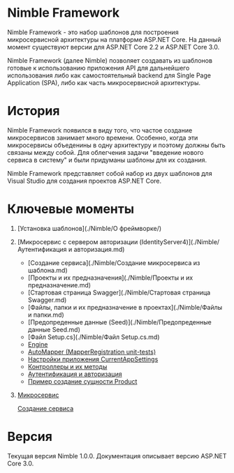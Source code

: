 # Nimble Framework

Nimble Framework - это набор шаблонов для построения микросервисной архитектуры на платформе ASP.NET Core. На данный момент существуют версии для ASP.NET Core 2.2 и ASP.NET Core 3.0.

Nimble Framework (далее Nimble) позволяет создавать из шаблонов готовые к использованию приложения API для дальнейшего использования либо как самостоятельный backend для Single Page Application (SPA), либо как часть микросервисной архитектуры.

# История

Nimble Framework появился в виду того, что частое создание микросервисов занимает много времени. Особенно, когда эти микросервисы объеденины в одну архитектуру и поэтому должны быть связаны между собой. Для облегчения задачи "введение нового сервиса в систему" и были придуманы шаблоны для их создания.

Nimble Framework представляет собой набор из двух шаблонов для Visual Studio для создания проектов ASP.NET Core.

# Ключевые моменты

1. [Установка шаблонов](./Nimble/О фреймворке/)

2. [Микросервис с сервером авторизации (IdentityServer4)](./Nimble/Аутентификация и авторизация.md)

   - [Создание сервиса](./Nimble/Создание микросервиса из шаблона.md)
   - [Проекты и их предназначения](./Nimble/Проекты и их предназначение.md)
   - [Стартовая страница Swagger](./Nimble/Стартовая страница Swagger.md)
   - [Файлы, папки и их предназначение в проектах](./Nimble/Файлы и папки.md)
   - [Предопреденные данные (Seed)](./Nimble/Предопреденные данные Seed.md)
   - [Файл Setup.cs](./Nimble/Файл Setup.cs.md)
   - [Engine](./Nimble/Engine.md)
   - [AutoMapper (MapperRegistration unit-tests)](./Nimble/Automapper.md)
   - [Настройки приложения CurrentAppSettings](https://github.com/Calabonga/Microservice-Template/wiki/%D0%9D%D0%B0%D1%81%D1%82%D1%80%D0%BE%D0%B9%D0%BA%D0%B8-%D0%BF%D1%80%D0%B8%D0%BB%D0%BE%D0%B6%D0%B5%D0%BD%D0%B8%D1%8F-CurrentAppSettings)
   - [Контроллеры и их методы](https://github.com/Calabonga/Microservice-Template/wiki/%D0%9A%D0%BE%D0%BD%D1%82%D1%80%D0%BE%D0%BB%D0%BB%D0%B5%D1%80%D1%8B-%D0%B8-%D0%B8%D1%85-%D0%BC%D0%B5%D1%82%D0%BE%D0%B4%D1%8B)
   - [Аутентификация и авторизация](https://github.com/Calabonga/Microservice-Template/wiki/%D0%90%D1%83%D1%82%D0%B5%D0%BD%D1%82%D0%B8%D1%84%D0%B8%D0%BA%D0%B0%D1%86%D0%B8%D1%8F-%D0%B8-%D0%B0%D0%B2%D1%82%D0%BE%D1%80%D0%B8%D0%B7%D0%B0%D1%86%D0%B8%D1%8F)
   - [Пример создание сущности Product](https://github.com/Calabonga/Microservice-Template/wiki/%D0%9F%D1%80%D0%B8%D0%BC%D0%B5%D1%80-%D1%81%D0%BE%D0%B7%D0%B4%D0%B0%D0%BD%D0%B8%D0%B5-%D1%81%D1%83%D1%89%D0%BD%D0%BE%D1%81%D1%82%D0%B8-Product)

3. [Микросервис](https://github.com/Calabonga/Microservice-Template/wiki/%D0%A2%D0%B8%D0%BF%D1%8B-%D1%88%D0%B0%D0%B1%D0%BB%D0%BE%D0%BD%D0%BE%D0%B2)

   [Создание сервиса](https://github.com/Calabonga/Microservice-Template/wiki/%D0%A1%D0%BE%D0%B7%D0%B4%D0%B0%D0%BD%D0%B8%D0%B5-%D0%BC%D0%B8%D0%BA%D1%80%D0%BE%D1%81%D0%B5%D1%80%D0%B2%D0%B8%D1%81%D0%B0-%D0%B8%D0%B7-%D1%88%D0%B0%D0%B1%D0%BB%D0%BE%D0%BD%D0%B0)

# Версия

Текущая версия Nimble 1.0.0. Документация описывает версию ASP.NET Core 3.0.
